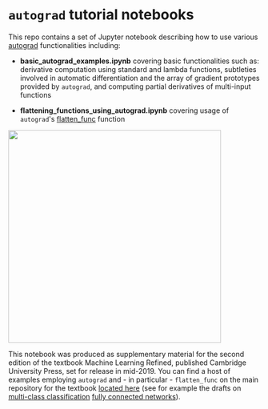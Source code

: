 # `autograd` tutorial notebooks  

This repo contains a set of Jupyter notebook describing how to use various [autograd](https://github.com/HIPS/autograd) functionalities including:

- **basic_autograd_examples.ipynb** covering basic functionalities such as: derivative computation using standard and lambda functions, subtleties involved in automatic differentiation and the array of gradient prototypes provided by `autograd`, and computing partial derivatives of multi-input functions

- **flattening_functions_using_autograd.ipynb** covering usage of `autograd`'s [flatten_func](https://github.com/HIPS/autograd/blob/master/autograd/misc/flatten.py) function 

<img src="https://github.com/jermwatt/autograd_flatten_func_description/blob/master/flattening.png" width="425"/> 

This notebook was produced as supplementary material for the second edition of the textbook Machine Learning Refined, published Cambridge University Press, set for release in mid-2019.  You can find a host of examples employing `autograd` and - in particular - `flatten_func` on the main repository for the textbook [located here](https://github.com/jermwatt/mlrefined) (see for example the drafts on [multi-class classification](https://jermwatt.github.io/mlrefined/blog_posts/7_Linear_multiclass_classification/7_2_Perceptron.html) [fully connected networks](https://jermwatt.github.io/mlrefined/blog_posts/13_Multilayer_perceptrons/13_1_Multi_layer_perceptrons.html)).
